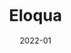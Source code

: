 ---
title: 'Eloqua'
client: '3M'
sector:
  - 'Manufacturing and Engineering'
employer: 'Clearleft'
duration: 'duration'
date: '2022-01'
posse: 'Posse.'
tags:
caseStudyURL: ""
cta: 'Read the case study'
displayOrder: 0
displayType: 'ommit'
featured: false
hero:
  image: '/assets/images/.jpg'
  imageAlt: 'Alt'
permalink: false
---